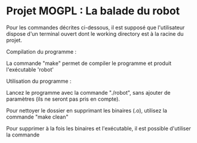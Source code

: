 # Projet MOGPL : La balade du robot

Pour les commandes décrites ci-dessous, il est supposé que l'utilisateur dispose d'un terminal ouvert dont le working directory est à la racine du projet.

Compilation du programme :

La commande "make" permet de compiler le programme et produit l'exécutable 'robot'

Utilisation du programme :

Lancez le programme avec la commande "./robot", sans ajouter de paramètres (ils ne seront pas pris en compte).

Pour nettoyer le dossier en supprimant les binaires (.o), utilisez la commande "make clean"

Pour supprimer à la fois les binaires et l'exécutable, il est possible d'utiliser la commande <make mrproper>
